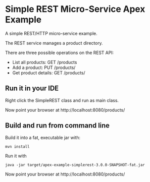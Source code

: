 # Simple REST Micro-Service Apex Example

A simple REST/HTTP micro-service example.

The REST service manages a product directory.

There are three possible operations on the REST API:

* List all products: GET /products
* Add a product: PUT /products/<productID>
* Get product details: GET /products/<productID>

## Run it in your IDE

Right click the SimpleREST class and run as main class.

Now point your browser at http://localhost:8080/products/

## Build and run from command line

Build it into a fat, executable jar with:

    mvn install

Run it with

    java -jar target/apex-example-simplerest-3.0.0-SNAPSHOT-fat.jar

Now point your browser at http://localhost:8080/products/


